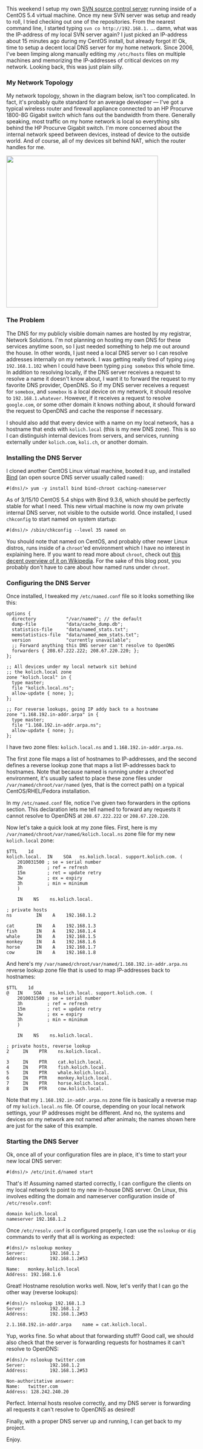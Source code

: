 This weekend I setup my own [SVN source control server](howto-setting-up-your-own-svn-server-using-apache-and-mod-dav-svn) running inside of a CentOS 5.4 virtual machine.  Once my new SVN server was setup and ready to roll, I tried checking out one of the repositories.  From the nearest command line, I started typing `svn co http://192.168.1.` ... damn, what was the IP-address of my local SVN server again?  I just picked an IP-address about 15 minutes ago during my CentOS install, but already forgot it!  Ok, time to setup a decent local DNS server for my home network.  Since 2006, I've been limping along manually editing my `/etc/hosts` files on multiple machines and memorizing the IP-addresses of critical devices on my network.  Looking back, this was just plain silly.

### My Network Topology

My network topology, shown in the diagram below, isn't too complicated. In fact, it's probably quite standard for an average developer &mdash; I've got a typical wireless router and firewall appliance connected to an HP Procurve 1800-8G Gigabit switch which fans out the bandwidth from there. Generally speaking, most traffic on my home network is local so everything sits behind the HP Procurve Gigabit switch. I'm more concerned about the internal network speed between devices, instead of device to the outside world. And of course, all of my devices sit behind NAT, which the router handles for me.

<img src="https://raw.githubusercontent.com/markkolich/blog/master/content/static/entries/howto-setting-up-your-own-local-dns-server/kolich.com-network-topology.png" width="400">

### The Problem

The DNS for my publicly visible domain names are hosted by my registrar, Network Solutions.  I'm not planning on hosting my own DNS for these services anytime soon, so I just needed something to help me out around the house.  In other words, I just need a local DNS server so I can resolve addresses internally on my network.  I was getting really tired of typing `ping 192.168.1.102` when I could have been typing `ping somebox` this whole time.  In addition to resolving locally, if the DNS server receives a request to resolve a name it doesn't know about, I want it to forward the request to my favorite DNS provider, OpenDNS.  So if my DNS server receives a request for `somebox`, and `somebox` is a local device on my network, it should resolve to `192.168.1.whatever`.  However, if it receives a request to resolve `google.com`, or some other domain it knows nothing about, it should forward the request to OpenDNS and cache the response if necessary.

I should also add that every device with a name on my local network, has a hostname that ends with `kolich.local` (this is my new DNS zone).  This is so I can distinguish internal devices from servers, and services, running externally under `kolich.com`, `koli.ch`, or another domain.

### Installing the DNS Server

I cloned another CentOS Linux virtual machine, booted it up, and installed [Bind](http://www.isc.org/software/bind) (an open source DNS server usually called `named`):

```
#(dns)/> yum -y install bind bind-chroot caching-nameserver
```

As of 3/15/10 CentOS 5.4 ships with Bind 9.3.6, which should be perfectly stable for what I need.  This new virtual machine is now my own private internal DNS server, not visible to the outside world.  Once installed, I used `chkconfig` to start named on system startup:

```
#(dns)/> /sbin/chkconfig --level 35 named on
```

You should note that named on CentOS, and probably other newer Linux distros, runs inside of a `chroot`'ed environment which I have no interest in explaining here.  If you want to read more about `chroot`, check out [this decent overview of it on Wikipedia](http://en.wikipedia.org/wiki/Chroot).  For the sake of this blog post, you probably don't have to care about how named runs under `chroot`.

### Configuring the DNS Server

Once installed, I tweaked my `/etc/named.conf` file so it looks something like this:

```
options {
  directory           "/var/named"; // the default
  dump-file           "data/cache_dump.db";
  statistics-file     "data/named_stats.txt";
  memstatistics-file  "data/named_mem_stats.txt";
  version             "currently unavailable";
  ;; Forward anything this DNS server can't resolve to OpenDNS
  forwarders { 208.67.222.222; 208.67.220.220; };
};

;; All devices under my local network sit behind
;; the kolich.local zone
zone "kolich.local" in {
  type master;
  file "kolich.local.ns";
  allow-update { none; };
};

;; For reverse lookups, going IP addy back to a hostname
zone "1.168.192.in-addr.arpa" in {
  type master;
  file "1.168.192.in-addr.arpa.ns";
  allow-update { none; };
};
```

I have two zone files: `kolich.local.ns` and `1.168.192.in-addr.arpa.ns`.

The first zone file maps a list of hostnames to IP-addresses, and the second defines a reverse lookup zone that maps a list IP-addresses back to hostnames.  Note that because named is running under a chroot'ed environment, it's usually safest to place these zone files under `/var/named/chroot/var/named` (yes, that is the correct path) on a typical CentOS/RHEL/Fedora installation.

In my `/etc/named.conf` file, notice I've given two forwarders in the options section.  This declaration lets me tell named to forward any requests it cannot resolve to OpenDNS at `208.67.222.222` or `208.67.220.220`.

Now let's take a quick look at my zone files.  First, here is my `/var/named/chroot/var/named/kolich.local.ns` zone file for my new `kolich.local` zone:

```
$TTL    1d
kolich.local.  IN    SOA   ns.kolich.local. support.kolich.com. (
    2010031500 ; se = serial number
    3h         ; ref = refresh
    15m        ; ret = update retry
    3w         ; ex = expiry
    3h         ; min = minimum
    )

    IN    NS    ns.kolich.local.

; private hosts
ns         IN    A    192.168.1.2

cat        IN    A    192.168.1.3
fish       IN    A    192.168.1.4
whale      IN    A    192.168.1.5
monkey     IN    A    192.168.1.6
horse      IN    A    192.168.1.7
cow        IN    A    192.168.1.8
```

And here's my `/var/named/chroot/var/named/1.168.192.in-addr.arpa.ns` reverse lookup zone file that is used to map IP-addresses back to hostnames:

```
$TTL    1d
@   IN    SOA   ns.kolich.local. support.kolich.com. (
    2010031500 ; se = serial number
    3h         ; ref = refresh
    15m        ; ret = update retry
    3w         ; ex = expiry
    3h         ; min = minimum
    )

    IN    NS    ns.kolich.local.

; private hosts, reverse lookup
2     IN    PTR    ns.kolich.local.

3     IN    PTR    cat.kolich.local.
4     IN    PTR    fish.kolich.local.
5     IN    PTR    whale.kolich.local.
6     IN    PTR    monkey.kolich.local.
7     IN    PTR    horse.kolich.local.
8     IN    PTR    cow.kolich.local.
```

Note that my `1.168.192.in-addr.arpa.ns` zone file is basically a reverse map of my `kolich.local.ns` file.  Of course, depending on your local network settings, your IP addresses might be different.  And no, the systems and devices on my network are not named after animals; the names shown here are just for the sake of this example.

### Starting the DNS Server

Ok, once all of your configuration files are in place, it's time to start your new local DNS server:

```
#(dns)/> /etc/init.d/named start
```

That's it!  Assuming named started correctly, I can configure the clients on my local network to point to my new in-house DNS server.  On Linux, this involves editing the domain and nameserver configuration inside of `/etc/resolv.conf`:

```
domain kolich.local
nameserver 192.168.1.2
```

Once `/etc/resolv.conf` is configured properly, I can use the `nslookup` or `dig` commands to verify that all is working as expected:

```
#(dns)/> nslookup monkey
Server:         192.168.1.2
Address:        192.168.1.2#53

Name:   monkey.kolich.local
Address: 192.168.1.6
```

Great!  Hostname resolution works well.  Now, let's verify that I can go the other way (reverse lookups):

```
#(dns)/> nslookup 192.168.1.3
Server:         192.168.1.2
Address:        192.168.1.2#53

2.1.168.192.in-addr.arpa    name = cat.kolich.local.
```

Yup, works fine.  So what about that forwarding stuff?  Good call, we should also check that the server is forwarding requests for hostnames it can't resolve to OpenDNS:

```
#(dns)/> nslookup twitter.com
Server:         192.168.1.2
Address:        192.168.1.2#53

Non-authoritative answer:
Name:   twitter.com
Address: 128.242.240.20
```

Perfect.  Internal hosts resolve correctly, and my DNS server is forwarding all requests it can't resolve to OpenDNS as desired!

Finally, with a proper DNS server up and running, I can get back to my project.

Enjoy.

<!--- tags: linux, dns -->